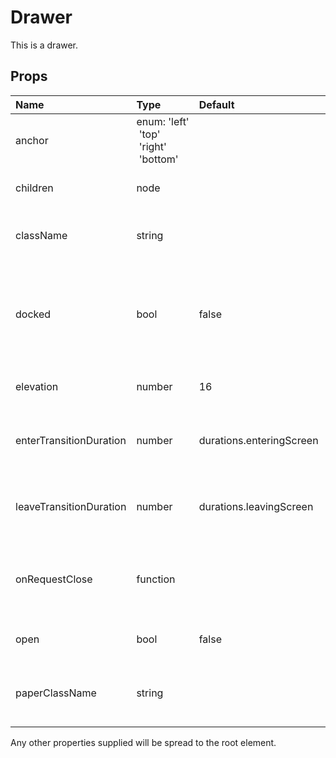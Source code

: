 Drawer
======

This is a drawer.

Props
-----

| Name | Type | Default | Description |
|:-----|:-----|:--------|:------------|
| anchor | enum:&nbsp;'left'<br>&nbsp;'top'<br>&nbsp;'right'<br>&nbsp;'bottom'<br> |  | Side, which will `Drawer` appears from. |
| children | node |  | The contents of the `Drawer`. |
| className | string |  | The CSS class name of the root element. |
| docked | bool | false | If set to true, the drawer will dock itself and will no longer slide in with an overlay. |
| elevation | number | 16 | The elevation of the `Drawer`. |
| enterTransitionDuration | number | durations.enteringScreen | Customizes duration of enter animation (ms) |
| leaveTransitionDuration | number | durations.leavingScreen | Customizes duration of leave animation (ms) |
| onRequestClose | function |  | Callback fired when the internal modal requests to be closed. |
| open | bool | false | If true, the `Drawer` is open. |
| paperClassName | string |  | The CSS class name of the paper element. |

Any other properties supplied will be spread to the root element.
